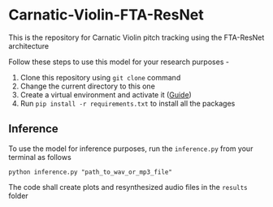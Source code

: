 # Carnatic-Violin-FTA-ResNet
 This is the repository for Carnatic Violin pitch tracking using the FTA-ResNet architecture

Follow these steps to use this model for your research purposes -
1. Clone this repository using `git clone` command
2. Change the current directory to this one
3. Create a virtual environment and activate it ([Guide](https://packaging.python.org/en/latest/guides/installing-using-pip-and-virtual-environments/))
4. Run `pip install -r requirements.txt` to install all the packages

## Inference
 To use the model for inference purposes, run the `inference.py` from your terminal as follows

 ```
python inference.py "path_to_wav_or_mp3_file"
 ```

The code shall create plots and resynthesized audio files in the `results` folder
